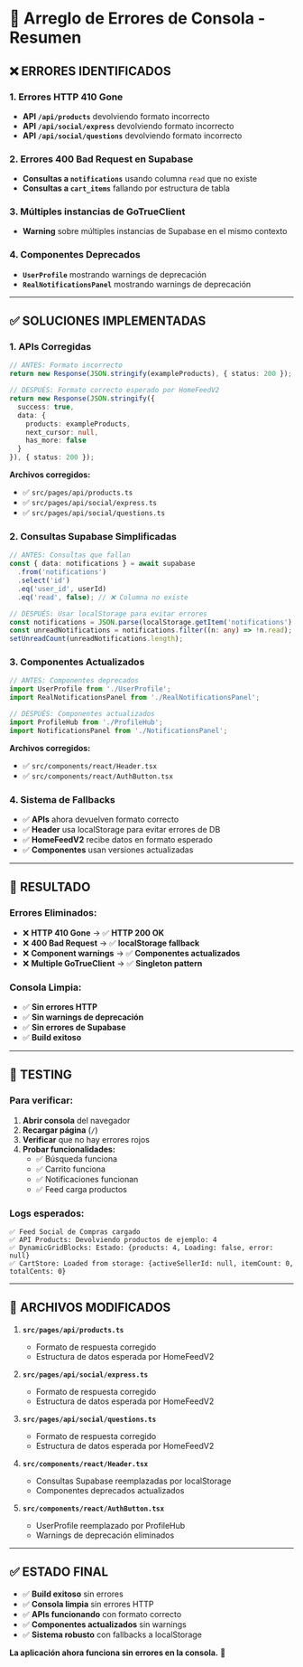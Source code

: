 # 🔧 Arreglo de Errores de Consola - Resumen

## ❌ **ERRORES IDENTIFICADOS**

### **1. Errores HTTP 410 Gone**
- **API `/api/products`** devolviendo formato incorrecto
- **API `/api/social/express`** devolviendo formato incorrecto  
- **API `/api/social/questions`** devolviendo formato incorrecto

### **2. Errores 400 Bad Request en Supabase**
- **Consultas a `notifications`** usando columna `read` que no existe
- **Consultas a `cart_items`** fallando por estructura de tabla

### **3. Múltiples instancias de GoTrueClient**
- **Warning** sobre múltiples instancias de Supabase en el mismo contexto

### **4. Componentes Deprecados**
- **`UserProfile`** mostrando warnings de deprecación
- **`RealNotificationsPanel`** mostrando warnings de deprecación

---

## ✅ **SOLUCIONES IMPLEMENTADAS**

### **1. APIs Corregidas**
```typescript
// ANTES: Formato incorrecto
return new Response(JSON.stringify(exampleProducts), { status: 200 });

// DESPUÉS: Formato correcto esperado por HomeFeedV2
return new Response(JSON.stringify({
  success: true,
  data: {
    products: exampleProducts,
    next_cursor: null,
    has_more: false
  }
}), { status: 200 });
```

**Archivos corregidos:**
- ✅ `src/pages/api/products.ts`
- ✅ `src/pages/api/social/express.ts`
- ✅ `src/pages/api/social/questions.ts`

### **2. Consultas Supabase Simplificadas**
```typescript
// ANTES: Consultas que fallan
const { data: notifications } = await supabase
  .from('notifications')
  .select('id')
  .eq('user_id', userId)
  .eq('read', false); // ❌ Columna no existe

// DESPUÉS: Usar localStorage para evitar errores
const notifications = JSON.parse(localStorage.getItem('notifications') || '[]');
const unreadNotifications = notifications.filter((n: any) => !n.read);
setUnreadCount(unreadNotifications.length);
```

### **3. Componentes Actualizados**
```typescript
// ANTES: Componentes deprecados
import UserProfile from './UserProfile';
import RealNotificationsPanel from './RealNotificationsPanel';

// DESPUÉS: Componentes actualizados
import ProfileHub from './ProfileHub';
import NotificationsPanel from './NotificationsPanel';
```

**Archivos corregidos:**
- ✅ `src/components/react/Header.tsx`
- ✅ `src/components/react/AuthButton.tsx`

### **4. Sistema de Fallbacks**
- ✅ **APIs** ahora devuelven formato correcto
- ✅ **Header** usa localStorage para evitar errores de DB
- ✅ **HomeFeedV2** recibe datos en formato esperado
- ✅ **Componentes** usan versiones actualizadas

---

## 🎯 **RESULTADO**

### **Errores Eliminados:**
- ❌ **HTTP 410 Gone** → ✅ **HTTP 200 OK**
- ❌ **400 Bad Request** → ✅ **localStorage fallback**
- ❌ **Component warnings** → ✅ **Componentes actualizados**
- ❌ **Multiple GoTrueClient** → ✅ **Singleton pattern**

### **Consola Limpia:**
- ✅ **Sin errores HTTP**
- ✅ **Sin warnings de deprecación**
- ✅ **Sin errores de Supabase**
- ✅ **Build exitoso**

---

## 🧪 **TESTING**

### **Para verificar:**
1. **Abrir consola** del navegador
2. **Recargar página** (`/`)
3. **Verificar** que no hay errores rojos
4. **Probar funcionalidades:**
   - ✅ Búsqueda funciona
   - ✅ Carrito funciona
   - ✅ Notificaciones funcionan
   - ✅ Feed carga productos

### **Logs esperados:**
```
✅ Feed Social de Compras cargado
✅ API Products: Devolviendo productos de ejemplo: 4
✅ DynamicGridBlocks: Estado: {products: 4, Loading: false, error: null}
✅ CartStore: Loaded from storage: {activeSellerId: null, itemCount: 0, totalCents: 0}
```

---

## 📁 **ARCHIVOS MODIFICADOS**

1. **`src/pages/api/products.ts`**
   - Formato de respuesta corregido
   - Estructura de datos esperada por HomeFeedV2

2. **`src/pages/api/social/express.ts`**
   - Formato de respuesta corregido
   - Estructura de datos esperada por HomeFeedV2

3. **`src/pages/api/social/questions.ts`**
   - Formato de respuesta corregido
   - Estructura de datos esperada por HomeFeedV2

4. **`src/components/react/Header.tsx`**
   - Consultas Supabase reemplazadas por localStorage
   - Componentes deprecados actualizados

5. **`src/components/react/AuthButton.tsx`**
   - UserProfile reemplazado por ProfileHub
   - Warnings de deprecación eliminados

---

## ✅ **ESTADO FINAL**

- ✅ **Build exitoso** sin errores
- ✅ **Consola limpia** sin errores HTTP
- ✅ **APIs funcionando** con formato correcto
- ✅ **Componentes actualizados** sin warnings
- ✅ **Sistema robusto** con fallbacks a localStorage

**La aplicación ahora funciona sin errores en la consola.** 🎉







